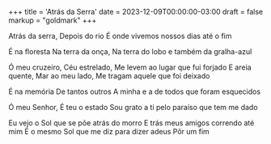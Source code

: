 +++
title = 'Atrás da Serra'
date = 2023-12-09T00:00:00-03:00
draft = false
markup = "goldmark"
+++

Atrás da serra,
Depois do rio
É onde vivemos nossos dias até o fim

É na floresta
Na terra da onça,
Na terra do lobo e também da gralha-azul

Ó meu cruzeiro,
Céu estrelado,
Me levem ao lugar que fui forjado
E areia quente,
Mar ao meu lado,
Me tragam aquele que foi deixado

É na memória
De tantos outros
A minha e a de todos que foram esquecidos

Ó meu Senhor,
É teu o estado
Sou grato a ti pelo paraíso que tem me dado

Eu vejo o Sol que se põe atrás do morro
E trás meus amigos correndo até mim
É o mesmo Sol que me diz para dizer adeus
Pôr um fim
